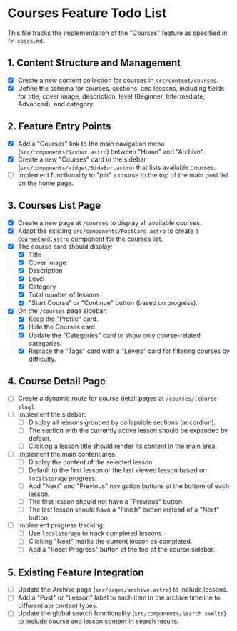 # Courses Feature Todo List

This file tracks the implementation of the "Courses" feature as specified in `fr-specs.md`.

## 1. Content Structure and Management
- [x] Create a new content collection for courses in `src/content/courses`.
- [x] Define the schema for courses, sections, and lessons, including fields for title, cover image, description, level (Beginner, Intermediate, Advanced), and category.

## 2. Feature Entry Points
- [x] Add a "Courses" link to the main navigation menu (`src/components/Navbar.astro`) between "Home" and "Archive".
- [x] Create a new "Courses" card in the sidebar (`src/components/widget/SideBar.astro`) that lists available courses.
- [ ] Implement functionality to "pin" a course to the top of the main post list on the home page.

## 3. Courses List Page
- [x] Create a new page at `/courses` to display all available courses.
- [x] Adapt the existing `src/components/PostCard.astro` to create a `CourseCard.astro` component for the courses list.
- [x] The course card should display:
    - [x] Title
    - [x] Cover image
    - [x] Description
    - [x] Level
    - [x] Category
    - [x] Total number of lessons
    - [x] "Start Course" or "Continue" button (based on progress).
- [x] On the `/courses` page sidebar:
    - [x] Keep the "Profile" card.
    - [x] Hide the Courses card.
    - [x] Update the "Categories" card to show only course-related categories.
    - [x] Replace the "Tags" card with a "Levels" card for filtering courses by difficulty.

## 4. Course Detail Page
- [ ] Create a dynamic route for course detail pages at `/courses/[course-slug]`.
- [ ] Implement the sidebar:
    - [ ] Display all lessons grouped by collapsible sections (accordion).
    - [ ] The section with the currently active lesson should be expanded by default.
    - [ ] Clicking a lesson title should render its content in the main area.
- [ ] Implement the main content area:
    - [ ] Display the content of the selected lesson.
    - [ ] Default to the first lesson or the last viewed lesson based on `localStorage` progress.
    - [ ] Add "Next" and "Previous" navigation buttons at the bottom of each lesson.
    - [ ] The first lesson should not have a "Previous" button.
    - [ ] The last lesson should have a "Finish" button instead of a "Next" button.
- [ ] Implement progress tracking:
    - [ ] Use `localStorage` to track completed lessons.
    - [ ] Clicking "Next" marks the current lesson as completed.
    - [ ] Add a "Reset Progress" button at the top of the course sidebar.

## 5. Existing Feature Integration
- [ ] Update the Archive page (`src/pages/archive.astro`) to include lessons.
- [ ] Add a "Post" or "Lesson" label to each item in the archive timeline to differentiate content types.
- [ ] Update the global search functionality (`src/components/Search.svelte`) to include course and lesson content in search results.
